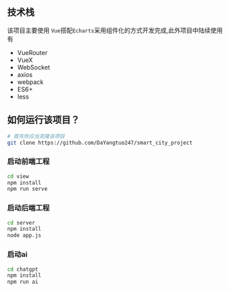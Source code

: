## 技术栈

该项目主要使用 `Vue`搭配`Echarts`采用组件化的方式开发完成,此外项目中陆续使用有

- VueRouter
- VueX
- WebSocket
- axios
- webpack
- ES6+
- less

## 如何运行该项目？

```bash
# 首先你应当克隆该项目
git clone https://github.com/DaYangtuo247/smart_city_project
```

### 启动前端工程

```bash
cd view
npm install
npm run serve
```

### 启动后端工程

```bash
cd server
npm install
node app.js
```

### 启动ai
    
 ```bash
 cd chatgpt
 npm install 
 npm run ai
 ```
